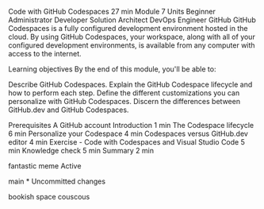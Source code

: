 Code with GitHub Codespaces
27 min
Module
7 Units
Beginner
Administrator
Developer
Solution Architect
DevOps Engineer
GitHub
GitHub Codespaces is a fully configured development environment hosted in the cloud. By using GitHub Codespaces, your workspace, along with all of your configured development environments, is available from any computer with access to the internet.

Learning objectives
By the end of this module, you'll be able to:

Describe GitHub Codespaces.
Explain the GitHub Codespace lifecycle and how to perform each step.
Define the different customizations you can personalize with GitHub Codespaces.
Discern the differences between GitHub.dev and GitHub Codespaces.

Prerequisites
A GitHub account
Introduction 1 min
The Codespace lifecycle 6 min
Personalize your Codespace 4 min
Codespaces versus GitHub.dev editor 4 min
Exercise - Code with Codespaces and Visual Studio Code 5 min
Knowledge check 5 min
Summary 2 min


fantastic meme
Active

main
*
Uncommitted changes

bookish space couscous
